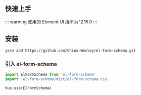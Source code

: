 ## 快速上手

::: warning
使用的 Element UI 版本为^2.15.0
:::

## 安装

```shell
yarn add https://github.com/China-Wesley/el-form-schema.git
```

### 引入 el-form-schema

```javascript
import ElFormSchema from 'el-form-schema'
import 'el-form-schema/dist/el-form-schema.css'

Vue.use(ElFormSchema)
```